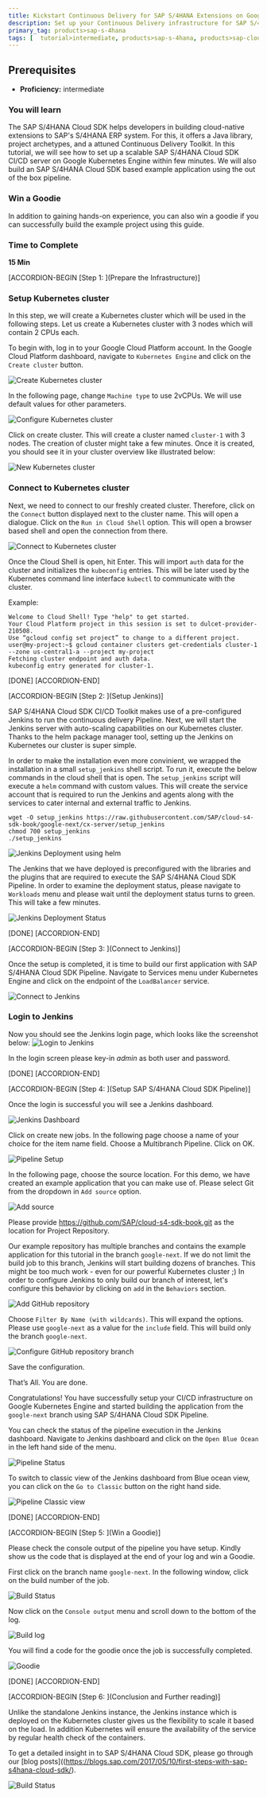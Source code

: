 ```yaml
---
title: Kickstart Continuous Delivery for SAP S/4HANA Extensions on Google Kubernetes Engine
description: Set up your Continuous Delivery infrastructure for SAP S/4HANA Extension applications on Google Kubernetes Engine.
primary_tag: products>sap-s-4hana
tags: [  tutorial>intermediate, products>sap-s-4hana, products>sap-cloud-platform, products>sap-s-4hana-cloud-sdk, topic>cloud, topic>Continues delivery, topic>Pipeline ]
---
```


## Prerequisites  
 - **Proficiency:** intermediate

### You will learn
The SAP S/4HANA Cloud SDK helps developers in building cloud-native extensions to SAP's S/4HANA ERP system. For this, it offers a Java library, project archetypes, and a attuned Continuous Delivery Toolkit. In this tutorial, we will see how to set up a scalable SAP S/4HANA Cloud SDK CI/CD server on Google Kubernetes Engine within few minutes. We will also build an SAP S/4HANA Cloud SDK based example application using the out of the box pipeline.

### Win a Goodie
In addition to gaining hands-on experience, you can also win a goodie if you can successfully build the example project using this guide.

### Time to Complete
**15 Min**

[ACCORDION-BEGIN [Step 1: ](Prepare the Infrastructure)]
### Setup Kubernetes cluster

In this step, we will create a Kubernetes cluster which will be used in the following steps.  Let us create a Kubernetes cluster with 3 nodes which will contain 2 CPUs each.

To begin with, log in to your Google Cloud Platform account. In the Google Cloud Platform dashboard, navigate to `Kubernetes Engine` and click on the `Create cluster` button.

![Create Kubernetes cluster](images/1.PNG)

In the following page, change `Machine type` to use 2vCPUs. We will use default values for other parameters.

![Configure Kubernetes cluster](images/2.PNG)

Click on create cluster. This will create a cluster named `cluster-1` with 3 nodes.  The creation of cluster might take a few minutes. Once it is created, you should see it in your cluster overview like illustrated below:

![New Kubernetes cluster](images/4.PNG)

### Connect to Kubernetes cluster

Next, we need to connect to our freshly created cluster. Therefore, click on the `Connect` button displayed next to the cluster name. This will open a dialogue. Click on the `Run in Cloud Shell` option. This will open a browser based shell and open the connection from there.

![Connect to Kubernetes cluster](images/5.PNG)

Once the Cloud Shell is open, hit Enter. This will import `auth` data for the cluster and initializes the `kubeconfig` entries. This will be later used by the Kubernetes command line interface `kubectl` to communicate with the cluster.

Example:

```
Welcome to Cloud Shell! Type "help" to get started.
Your Cloud Platform project in this session is set to dulcet-provider-210508.
Use “gcloud config set project” to change to a different project.
user@my-project:~$ gcloud container clusters get-credentials cluster-1 --zone us-central1-a --project my-project
Fetching cluster endpoint and auth data.
kubeconfig entry generated for cluster-1.
```

[DONE]
[ACCORDION-END]

[ACCORDION-BEGIN [Step 2: ](Setup Jenkins)]

SAP S/4HANA Cloud SDK CI/CD Toolkit makes use of a pre-configured Jenkins to run the continuous delivery Pipeline. Next, we will start the Jenkins server with auto-scaling capabilities on our Kubernetes cluster. Thanks to the helm package manager tool, setting up the Jenkins on Kubernetes our cluster is super simple.

In order to make the installation even more convinient, we wrapped the installation in a small `setup_jenkins` shell script. To run it, execute the below commands in the cloud shell that is open. The `setup_jenkins` script will execute a `helm` command with custom values. This will create the service account that is required to run the Jenkins and agents along with the services to cater internal and external traffic to Jenkins.

```
wget -O setup_jenkins https://raw.githubusercontent.com/SAP/cloud-s4-sdk-book/google-next/cx-server/setup_jenkins
chmod 700 setup_jenkins
./setup_jenkins
```

![Jenkins Deployment using helm](images/9.PNG)

The Jenkins that we have deployed is preconfigured with the libraries and the plugins that are required to execute the SAP S/4HANA Cloud SDK Pipeline.
In order to examine the deployment status, please navigate to `Workloads` menu and please wait until the deployment status turns to green. This will take a few minutes.

![Jenkins Deployment Status](images/11.PNG)

[DONE]
[ACCORDION-END]

[ACCORDION-BEGIN [Step 3: ](Connect to Jenkins)]

Once the setup is completed, it is time to build our first application with SAP S/4HANA Cloud SDK Pipeline. Navigate to Services menu under Kubernetes Engine and click on the endpoint of the `LoadBalancer` service.

![Connect to Jenkins](images/10.PNG)

### Login to Jenkins

Now you should see the Jenkins login page, which looks like the screenshot below:
![Login to Jenkins](images/12.PNG)

In the login screen please key-in *admin* as both user and password.

[DONE]
[ACCORDION-END]

[ACCORDION-BEGIN [Step 4: ](Setup SAP S/4HANA Cloud SDK Pipeline)]

Once the login is successful you will see a Jenkins dashboard.

![Jenkins Dashboard](images/13.PNG)

Click on create new jobs. In the following page choose a name of your choice for the item name field.  Choose a Multibranch Pipeline. Click on OK.

![Pipeline Setup](images/14.PNG)

In the following page, choose the source location. For this demo, we have created an example application that you can make use of. Please select Git from the dropdown in `Add source` option.

![Add source](images/15.PNG)

Please provide https://github.com/SAP/cloud-s4-sdk-book.git as the location for Project Repository.

Our example repository has multiple branches and contains the example application for this tutorial in the branch `google-next`. If we do not limit the build job to this branch, Jenkins will start building dozens of branches. This might be too much work - even for our powerful Kubernetes cluster ;) In order to configure Jenkins to only build our branch of interest, let's configure this behavior by clicking on `add` in the `Behaviors` section.

![Add GitHub repository](images/16.PNG)

Choose `Filter By Name (with wildcards)`. This will expand the options. Please use `google-next` as a value for the `include` field.  This will build only the branch `google-next`.

![Configure GitHub repository branch](images/17.PNG)

Save the configuration.

That’s All. You are done.

Congratulations! You have successfully setup your CI/CD infrastructure on Google Kubernetes Engine and started building the application from the `google-next` branch using SAP S/4HANA Cloud SDK Pipeline.

You can check the status of the pipeline execution in the Jenkins dashboard. Navigate to Jenkins dashboard and click on the `Open Blue Ocean` in the left hand side of the menu.

![Pipeline Status](images/22.PNG)

To switch to classic view of the Jenkins dashboard from Blue ocean view, you can click on the `Go to Classic` button on the right hand side.

![Pipeline Classic view](images/18.PNG)

[DONE]
[ACCORDION-END]

[ACCORDION-BEGIN [Step 5: ](Win a Goodie)]

Please check the console output of the pipeline you have setup. Kindly show us the code that is displayed at the end of your log and win a Goodie.

First click on the branch name `google-next`. In the following window, click on the build number of the job.

![Build Status](images/19.PNG)

Now click on the `Console output` menu and scroll down to the bottom of the log.

![Build log](images/20.PNG)

You will find a code for the goodie once the job is successfully completed.

![Goodie](images/21.PNG)

[DONE]
[ACCORDION-END]

[ACCORDION-BEGIN [Step 6: ](Conclusion and Further reading)]

Unlike the standalone Jenkins instance, the Jenkins instance which is deployed on the Kubernetes cluster gives us the flexibility to scale it based on the load. In addition Kubernetes will ensure the availability of the service by regular health check of the containers.

To get a detailed insight in to SAP S/4HANA Cloud SDK, please go through our [blog posts]((https://blogs.sap.com/2017/05/10/first-steps-with-sap-s4hana-cloud-sdk/).  

![Build Status](images/19.PNG)
